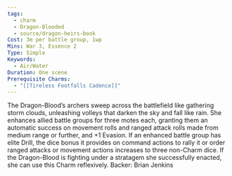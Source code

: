 ```yaml
---
tags:
  - charm
  - Dragon-Blooded
  - source/dragon-heirs-book
Cost: 3m per battle group, 1wp
Mins: War 3, Essence 2
Type: Simple
Keywords:
  - Air/Water
Duration: One scene
Prerequisite Charms:
  - "[[Tireless Footfalls Cadence]]"
---
```

The Dragon-Blood’s archers sweep across the battlefield like gathering storm clouds, unleashing volleys that darken the sky and fall like rain. She enhances allied battle groups for three motes each, granting them an automatic success on movement rolls and ranged attack rolls made from medium range or further, and +1 Evasion. If an enhanced battle group has elite Drill, the dice bonus it provides on command actions to rally it or order ranged attacks or movement actions increases to three non-Charm dice.
If the Dragon-Blood is fighting under a stratagem she successfully enacted, she can use this Charm reflexively.
Backer: Brian Jenkins